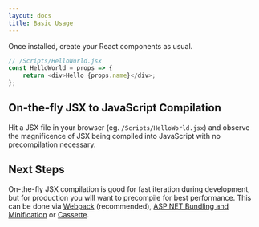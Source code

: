 ```yaml
---
layout: docs
title: Basic Usage
---
```


Once installed, create your React components as usual.

```javascript
// /Scripts/HelloWorld.jsx
const HelloWorld = props => {
	return <div>Hello {props.name}</div>;
};
```

## On-the-fly JSX to JavaScript Compilation

Hit a JSX file in your browser (eg. `/Scripts/HelloWorld.jsx`) and observe
the magnificence of JSX being compiled into JavaScript with no precompilation
necessary.

## Next Steps

On-the-fly JSX compilation is good for fast iteration during development, but
for production you will want to precompile for best performance. This can be
done via [Webpack](/bundling/webpack.html) (recommended), [ASP.NET Bundling and Minification](/bundling/weboptimizer.html) or
[Cassette](/bundling/cassette.html).

